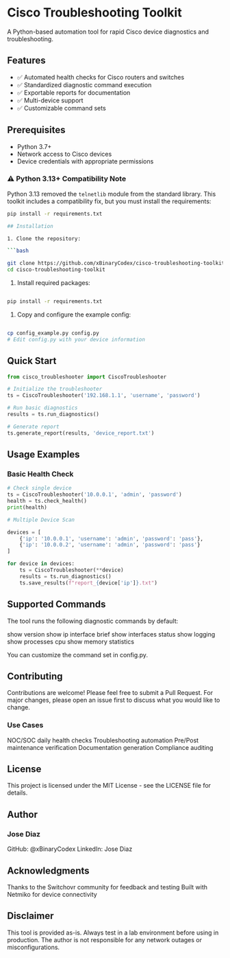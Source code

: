 # Cisco Troubleshooting Toolkit

A Python-based automation tool for rapid Cisco device diagnostics and troubleshooting.

## Features

- ✅ Automated health checks for Cisco routers and switches
- ✅ Standardized diagnostic command execution
- ✅ Exportable reports for documentation
- ✅ Multi-device support
- ✅ Customizable command sets

## Prerequisites

- Python 3.7+
- Network access to Cisco devices
- Device credentials with appropriate permissions
  
### ⚠️ Python 3.13+ Compatibility Note

Python 3.13 removed the `telnetlib` module from the standard library. This toolkit includes a compatibility fix, but you must install the requirements:

```bash
pip install -r requirements.txt

## Installation

1. Clone the repository:

```bash

git clone https://github.com/xBinaryCodex/cisco-troubleshooting-toolkit.git
cd cisco-troubleshooting-toolkit

```

1. Install required packages:

```bash

pip install -r requirements.txt

```

1. Copy and configure the example config:

``` bash

cp config_example.py config.py
# Edit config.py with your device information

```

## Quick Start

```python
from cisco_troubleshooter import CiscoTroubleshooter

# Initialize the troubleshooter
ts = CiscoTroubleshooter('192.168.1.1', 'username', 'password')

# Run basic diagnostics
results = ts.run_diagnostics()

# Generate report
ts.generate_report(results, 'device_report.txt')
```

## Usage Examples

### Basic Health Check

```python
# Check single device
ts = CiscoTroubleshooter('10.0.0.1', 'admin', 'password')
health = ts.check_health()
print(health)

# Multiple Device Scan

devices = [
    {'ip': '10.0.0.1', 'username': 'admin', 'password': 'pass'},
    {'ip': '10.0.0.2', 'username': 'admin', 'password': 'pass'}
]

for device in devices:
    ts = CiscoTroubleshooter(**device)
    results = ts.run_diagnostics()
    ts.save_results(f"report_{device['ip']}.txt")
```

## Supported Commands

The tool runs the following diagnostic commands by default:

show version
show ip interface brief
show interfaces status
show logging
show processes cpu
show memory statistics

You can customize the command set in config.py.

## Contributing

Contributions are welcome! Please feel free to submit a Pull Request. For major changes, please open an issue first to discuss what you would like to change.

### Use Cases

NOC/SOC daily health checks
Troubleshooting automation
Pre/Post maintenance verification
Documentation generation
Compliance auditing

## License

This project is licensed under the MIT License - see the LICENSE file for details.

## Author

### Jose Diaz

GitHub: @xBinaryCodex
LinkedIn: Jose Diaz

## Acknowledgments

Thanks to the Switchovr community for feedback and testing
Built with Netmiko for device connectivity

## Disclaimer

This tool is provided as-is. Always test in a lab environment before using in production. The author is not responsible for any network outages or misconfigurations.
